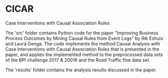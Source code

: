 # CICAR
Case Interventions with Causal Association Rules 

The 'src' folder contains Python code for the paper "Improving Business Process Outcomes by Mining Causal Rules from Event Logs" by Rik Eshuis and Laura Genga. The code implements the method Causal Analysis with Case Interventions with Causal Association Rules that is presented in the paper, and applies the implemented method to the preprocessed data sets of the BPI challenge 2017 & 20018 and the Road Traffic fine data set. 

The 'results' folder contains the analysis results discussed in the paper. 
